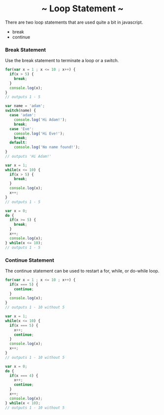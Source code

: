 <h1 align='center'>~ Loop Statement ~</h1>

<p>There are two loop statements that are used quite a bit in javascript.</p>

<ul>
  <li>break</li>
  <li>continue</li>
</ul>

<h3>Break Statement</h3>

<p>Use the break statement to terminate a loop or a switch.</p>

```javascript
for(var x = 1 ; x <= 10 ; x++) {
  if(x > 5) {
    break;
  }
  console.log(x);
}
// outputs 1 - 5
```

```javascript
var name = 'adam';
switch(name) {
  case 'adam':
    console.log('Hi Adam!');
    break;
  case 'Eve':
    console.log('Hi Eve!');
    break;
  default:
    console.log('No name found!');
}
// outputs 'Hi Adam!'
```

```javascript
var x = 1;
while(x <= 10) {
  if(x > 5) {
    break;
  }
  console.log(x);
  x++;
}
// outputs 1 - 5
```

```javascript
var x = 0;
do {
  if(x >= 5) {
    break;
  }
  x++;
  console.log(x);
} while(x <= 10);
// outputs 1 - 5
```

<h3>Continue Statement</h3>

<p>The continue statement can be used to restart a for, while, or do-while loop.</p>

```javascript
for(var x = 1 ; x <= 10 ; x++) {
  if(x === 5) {
    continue;
  }
  console.log(x);
}
// outputs 1 - 10 without 5
```

```javascript
var x = 1;
while(x <= 10) {
  if(x === 5) {
    x++;
    continue;
  }
  console.log(x);
  x++;
}
// outputs 1 - 10 without 5
```

```javascript
var x = 0;
do {
  if(x === 4) {
    x++;
    continue;
  }
  x++;
  console.log(x);
} while(x < 10);
// outputs 1 - 10 without 5
```
